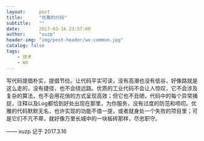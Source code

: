```yaml
---
layout:     post
title:      "优雅的代码"
subtitle:   ""
date:       2017-03-16 23:57:00
author:     "xuzp"
header-img: "img/post-header/wx-common.jpg"
catalog: false
tags:
    - 技术
    - WX
---
```


写代码提倡朴实，提倡节俭。让代码平实可读，没有高潮也没有低谷，好像路就是这么走的，没有捷径，也不会绕远路。优质的工业代码不会让人惊叹，它不会涉及复杂的算法，也不会用花俏的方式呈现高效；但它也不丑陋，代码中的每个异常捕捉，注释以及Log都恰到好处出现在那里，为你服务，没有过度的防范和唠叨。优雅的代码默默无名，也许实现的功能不值一提，或者就身处一个失败的项目里；可是它们不亢不卑，就好像万里长城中的一块板砖那样，尽忠职守。

—— xuzp 记于 2017.3.16
